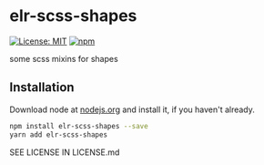# elr-scss-shapes

[![License: MIT](https://img.shields.io/badge/License-MIT-yellow.svg)](https://opensource.org/licenses/MIT)
[![npm](https://img.shields.io/npm/dm/elr-scss-shapes.svg?style=flat)](https://npmjs.com/package/elr-scss-shapes)

some scss mixins for shapes

## Installation

Download node at [nodejs.org](http://nodejs.org) and install it, if you haven't already.

```sh
npm install elr-scss-shapes --save
yarn add elr-scss-shapes
```

SEE LICENSE IN LICENSE.md
